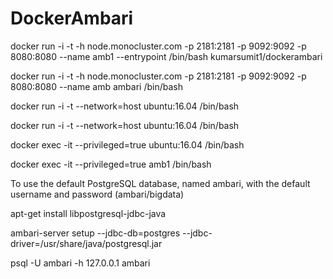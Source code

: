 # DockerAmbari

docker run -i -t -h node.monocluster.com -p 2181:2181 -p 9092:9092 -p 8080:8080 --name amb1 --entrypoint /bin/bash kumarsumit1/dockerambari 

docker run -i -t -h node.monocluster.com -p 2181:2181 -p 9092:9092 -p 8080:8080 --name amb ambari /bin/bash

docker run -i -t --network=host ubuntu:16.04 /bin/bash


docker run -i -t --network=host ubuntu:16.04 /bin/bash


docker exec -it --privileged=true ubuntu:16.04 /bin/bash

docker exec -it --privileged=true amb1 /bin/bash



To use the default PostgreSQL database, named ambari, with the default username and password (ambari/bigdata)


apt-get install libpostgresql-jdbc-java

ambari-server setup --jdbc-db=postgres --jdbc-driver=/usr/share/java/postgresql.jar



psql -U ambari -h 127.0.0.1 ambari